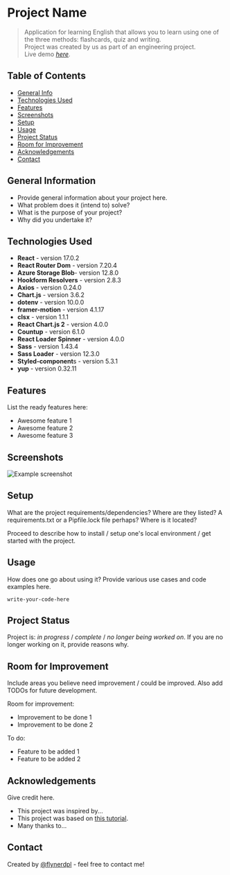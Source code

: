 # Project Name

> Application for learning English that allows you to learn using one of the three methods: flashcards, quiz and writing.<br/>
> Project was created by us as part of an engineering project.<br/>
> Live demo [_here_](https://duckling-demo.netlify.app/). <!-- If you have the project hosted somewhere, include the link here. -->

## Table of Contents

-  [General Info](#general-information)
-  [Technologies Used](#technologies-used)
-  [Features](#features)
-  [Screenshots](#screenshots)
-  [Setup](#setup)
-  [Usage](#usage)
-  [Project Status](#project-status)
-  [Room for Improvement](#room-for-improvement)
-  [Acknowledgements](#acknowledgements)
-  [Contact](#contact)
<!-- * [License](#license) -->

## General Information

-  Provide general information about your project here.
-  What problem does it (intend to) solve?
-  What is the purpose of your project?
-  Why did you undertake it?
<!-- You don't have to answer all the questions - just the ones relevant to your project. -->

## Technologies Used

-  **React** - version 17.0.2
-  **React Router Dom** - version 7.20.4
-  **Azure Storage Blob**- version 12.8.0
-  **Hookform Resolvers** - version 2.8.3
-  **Axios** - version 0.24.0
-  **Chart.js** - version 3.6.2
-  **dotenv** - version 10.0.0
-  **framer-motion** - version 4.1.17
-  **clsx** - version 1.1.1
-  **React Chart.js 2** - version 4.0.0
-  **Countup** - version 6.1.0
-  **React Loader Spinner** - version 4.0.0
-  **Sass** - version 1.43.4
-  **Sass Loader** - version 12.3.0
-  **Styled-component**s - version 5.3.1
-  **yup** - version 0.32.11

## Features

List the ready features here:

-  Awesome feature 1
-  Awesome feature 2
-  Awesome feature 3

## Screenshots

![Example screenshot](./img/screenshot.png)

<!-- If you have screenshots you'd like to share, include them here. -->

## Setup

What are the project requirements/dependencies? Where are they listed? A requirements.txt or a Pipfile.lock file perhaps? Where is it located?

Proceed to describe how to install / setup one's local environment / get started with the project.

## Usage

How does one go about using it?
Provide various use cases and code examples here.

`write-your-code-here`

## Project Status

Project is: _in progress_ / _complete_ / _no longer being worked on_. If you are no longer working on it, provide reasons why.

## Room for Improvement

Include areas you believe need improvement / could be improved. Also add TODOs for future development.

Room for improvement:

-  Improvement to be done 1
-  Improvement to be done 2

To do:

-  Feature to be added 1
-  Feature to be added 2

## Acknowledgements

Give credit here.

-  This project was inspired by...
-  This project was based on [this tutorial](https://www.example.com).
-  Many thanks to...

## Contact

Created by [@flynerdpl](https://www.flynerd.pl/) - feel free to contact me!

<!-- Optional -->
<!-- ## License -->
<!-- This project is open source and available under the [... License](). -->

<!-- You don't have to include all sections - just the one's relevant to your project -->
